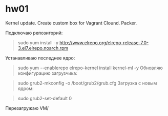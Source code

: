# hw01
Kernel update. Create custom box for Vagrant Clound. Packer.

Подключаю репозиторий:

>sudo yum install -y http://www.elrepo.org/elrepo-release-7.0-3.el7.elrepo.noarch.rpm

Устанавливаю последнее ядро:

>sudo yum --enablerepo elrepo-kernel install kernel-ml -y
Обновляю конфигурацию загрузчика:

>sudo grub2-mkconfig -o /boot/grub2/grub.cfg
Загрузка с новым ядром:

>sudo grub2-set-default 0

Перезагружаю VM/


